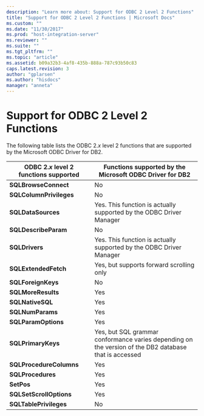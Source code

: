 ```yaml
---
description: "Learn more about: Support for ODBC 2 Level 2 Functions"
title: "Support for ODBC 2 Level 2 Functions | Microsoft Docs"
ms.custom: ""
ms.date: "11/30/2017"
ms.prod: "host-integration-server"
ms.reviewer: ""
ms.suite: ""
ms.tgt_pltfrm: ""
ms.topic: "article"
ms.assetid: b09a32b3-4af8-435b-888a-787c93b50c83
caps.latest.revision: 3
author: "gplarsen"
ms.author: "hisdocs"
manager: "anneta"
---
```

# Support for ODBC 2 Level 2 Functions
The following table lists the ODBC 2.*x* level 2 functions that are supported by the Microsoft ODBC Driver for DB2.  
  
|ODBC 2.*x* level 2 functions supported|Functions supported by the Microsoft ODBC Driver for DB2|  
|--------------------------------------------|--------------------------------------------------------------|  
|**SQLBrowseConnect**|No|  
|**SQLColumnPrivileges**|No|  
|**SQLDataSources**|Yes. This function is actually supported by the ODBC Driver Manager|  
|**SQLDescribeParam**|No|  
|**SQLDrivers**|Yes. This function is actually supported by the ODBC Driver Manager|  
|**SQLExtendedFetch**|Yes, but supports forward scrolling only|  
|**SQLForeignKeys**|No|  
|**SQLMoreResults**|Yes|  
|**SQLNativeSQL**|Yes|  
|**SQLNumParams**|Yes|  
|**SQLParamOptions**|Yes|  
|**SQLPrimaryKeys**|Yes, but SQL grammar conformance varies depending on the version of the DB2 database that is accessed|  
|**SQLProcedureColumns**|Yes|  
|**SQLProcedures**|Yes|  
|**SetPos**|Yes|  
|**SQLSetScrollOptions**|Yes|  
|**SQLTablePrivileges**|No|
